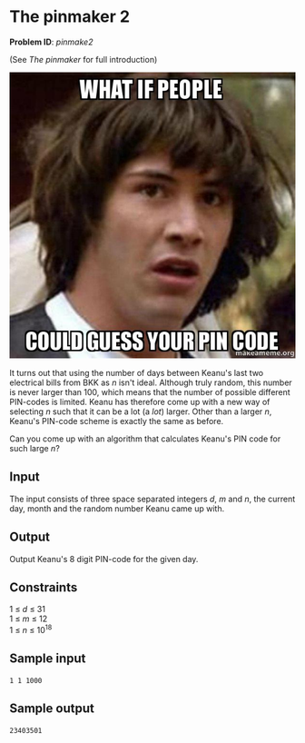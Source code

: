 # The pinmaker 2
__Problem ID__: _pinmake2_

(See _The pinmaker_ for full introduction)

![](../images/pinmaker.jpg)

It turns out that using the number of days between Keanu's last two electrical
bills from BKK as _n_ isn't ideal. Although truly random, this number is never
larger than 100, which means that the number of possible different PIN-codes is
limited. Keanu has therefore come up with a new way of selecting _n_ such that
it can be a lot (a _lot_) larger. Other than a larger _n_, Keanu's PIN-code
scheme is exactly the same as before.

Can you come up with an algorithm that calculates Keanu's PIN code for such
large _n_?

## Input
The input consists of three space separated integers _d_, _m_ and _n_, the
current day, month and the random number Keanu came up with.

## Output
Output Keanu's 8 digit PIN-code for the given day.

## Constraints
1 &le; _d_ &le; 31  
1 &le; _m_ &le; 12  
1 &le; _n_ &le; 10<sup>18</sup>

## Sample input
```
1 1 1000
```

## Sample output
```
23403501
```
